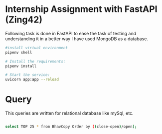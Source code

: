 # Internship Assignment with FastAPI (Zing42)

Following task is done in FastAPI to ease the task of testing and understanding it in a better way
I have used MongoDB as a database.


```bash
#install virtual environment
pipenv shell

# Install the requirements:
pipenv install 

# Start the service:
uvicorn app:app --reload
```


# Query

This queries are written for relational database like mySql, etc.


```bash

select TOP 25 * from BhavCopy Order by ((close-open)/open);

```
